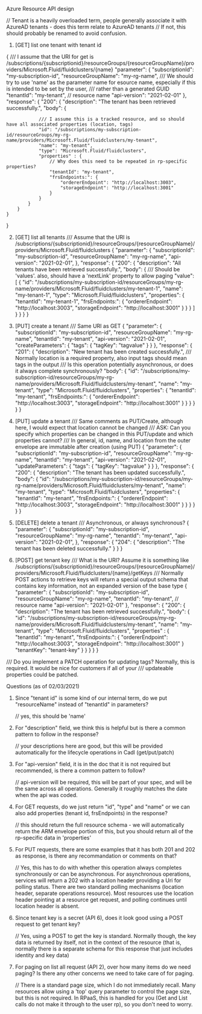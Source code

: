 Azure Resource API design

// Tenant is a heavily overloaded term, people generally associate it with AzureAD tenants - does this term relate to AzureAD tenants
// If not, this should probably be renamed to avoid confusion.

1. [GET] list one tenant with tenant id

{
/// I assume that the URI for get is /subscriptions/{subscriptionid}/resourceGroups/{resourceGroupName}/providers/Microsoft.Fluid/fluidclusters/{name}
"parameter": {
"subscriptionId": "my-subscription-id",
"resourceGroupName": "my-rg-name",
/// We should try to use 'name' as the parameter name for esource name, especially if this is intended to be set by the user,
/// rather than a generated GUID
"tenantId": "my-tenant", // resource name
"api-version": "2021-02-01"
},
"response": {
"200": {
"description": "The tenant has been retrieved successfully.",
"body": {

    			/// I assume this is a tracked resource, and so should have all associated properties (location, tags)
    			"id": "/subscriptions/my-subscription-id/resourceGroups/my-rg-name/providers/Microsoft.Fluid/fluidclusters/my-tenant",
    			"name": "my-tenant",
    			"type": "Microsoft.Fluid/fluidclusters",
    			"properties" : {
    				// Why does this need to be repeated in rp-specific properties?
    				"tenantId": "my-tenant",
    				"frsEndpoints:": {
    					"ordererEndpoint": "http://localhost:3003",
    					"storageEndpoint": "http://localhost:3001"
    				}
    			}
    		}
    	}
    }

}

2. [GET] list all tenants
   /// Assume that the URI is /subscriptions/{subscriptionid}/resourceGroups/{resourceGroupName}/providers/Microsoft.Fluid/fluidclusters
   {
   "parameter": {
   "subscriptionId": "my-subscription-id",
   "resourceGroupName": "my-rg-name",
   "api-version": "2021-02-01",
   },
   "response": {
   "200": {
   "description": "All tenants have been retrieved successfully.",
   "body": {
   /// Should be 'values'. also, should have a 'nextLink' property to allow paging
   "value": [
   {
   "id": "/subscriptions/my-subscription-id/resourceGroups/my-rg-name/providers/Microsoft.Fluid/fluidclusters/my-tenant-1",
   "name": "my-tenant-1",
   "type": "Microsoft.Fluid/fluidclusters",
   "properties": {
   "tenantId": "my-tenant-1",
   "frsEndpoints:": {
   "ordererEndpoint": "http://localhost:3003",
   "storageEndpoint": "http://localhost:3001"
   }
   }
   }
   ]
   }
   }
   }
   }

3. [PUT] create a tenant
   /// Same URI as GET
   {
   "parameter": {
   "subscriptionId": "my-subscription-id",
   "resourceGroupName": "my-rg-name",
   "tenantId": "my-tenant",
   "api-version": "2021-02-01",
   "createParameters": {
   "tags": {
   "tagKey": "tagvalue"
   }
   }
   },
   "response": {
   "201": {
   "description": "New tenant has been created successfully.",
   /// Normally location is a required property, also input tags should mean tags in the output
   /// Is this operation potentially asynchronous, or does it always complete synchronously?
   "body": {
   "id": "/subscriptions/my-subscription-id/resourceGroups/my-rg-name/providers/Microsoft.Fluid/fluidclusters/my-tenant",
   "name": "my-tenant",
   "type": "Microsoft.Fluid/fluidclusters",
   "properties": {
   "tenantId": "my-tenant",
   "frsEndpoints:": {
   "ordererEndpoint": "http://localhost:3003",
   "storageEndpoint": "http://localhost:3001"
   }
   }
   }
   }
   }
   }

4. [PUT] update a tenant
   /// Same comments as PUT/Create, although here, I would expect that location cannot be changed
   /// ASK: Can you specify which properties can be changed in this PUT/update and which properties cannot?
   /// In general, id, name, and location from the outer envelope are immutable after creation (using PUT)
   {
   "parameter": {
   "subscriptionId": "my-subscription-id",
   "resourceGroupName": "my-rg-name",
   "tenantId": "my-tenant",
   "api-version": "2021-02-01",
   "updateParameters": {
   "tags": {
   "tagKey": "tagvalue"
   }
   }
   },
   "response": {
   "200": {
   "description": "The tenant has been updated successfully.",
   "body": {
   "id": "/subscriptions/my-subscription-id/resourceGroups/my-rg-name/providers/Microsoft.Fluid/fluidclusters/my-tenant",
   "name": "my-tenant",
   "type": "Microsoft.Fluid/fluidclusters",
   "properties": {
   "tenantId": "my-tenant",
   "frsEndpoints:": {
   "ordererEndpoint": "http://localhost:3003",
   "storageEndpoint": "http://localhost:3001"
   }
   }
   }
   }
   }
   }

5. [DELETE] delete a tenant
   /// Asynchronous, or always synchronous?
   {
   "parameter": {
   "subscriptionId": "my-subscription-id",
   "resourceGroupName": "my-rg-name",
   "tenantId": "my-tenant",
   "api-version": "2021-02-01",
   },
   "response": {
   "204": {
   "description": "The tenant has been deleted successfully."
   }
   }
   }

6. [POST] get tenant key
   /// What is the URI? Assume it is something like /subscriptions/{subscriptionid}/resourceGroups/{resourceGroupName}/providers/Microsoft.Fluid/fluidclusters/{name}/getKeys
   /// Normally POST actions to retrieve keys will return a special output schema that contains key information, not an expanded version of the base type
   {
   "parameter": {
   "subscriptionId": "my-subscription-id",
   "resourceGroupName": "my-rg-name",
   "tenantId": "my-tenant", // resource name
   "api-version": "2021-02-01"
   },
   "response": {
   "200": {
   "description": "The tenant has been retrieved successfully.",
   "body": {
   "id": "/subscriptions/my-subscription-id/resourceGroups/my-rg-name/providers/Microsoft.Fluid/fluidclusters/my-tenant",
   "name": "my-tenant",
   "type": "Microsoft.Fluid/fluidclusters",
   "properties" : {
   "tenantId": "my-tenant",
   "frsEndpoints:": {
   "ordererEndpoint": "http://localhost:3003",
   "storageEndpoint": "http://localhost:3001"
   }
   "tenantKey": "tenant-key"
   }
   }
   }
   }
   }

/// Do you implement a PATCH operation for updating tags? Normally, this is required. It would be nice for customers if all of your
/// updateable properties could be patched.

Questions (as of 02/03/2021)

1. Since "tenant id" is some kind of our internal term, do we put "resourceName" instead of "tenantId" in parameters?

   // yes, this should be 'name'

2. For "description" field, we think this is helpful but is there a common pattern to follow in the response?

   // your descriptions here are good, but this will be provided automatically for the lifecycle operations in Cadl (get/put/patch)

3. For "api-version" field, it is in the doc that it is not required but recommended, is there a common pattern to follow?

   // api-version will be required, this will be part of your spec, and will be the same across all operations. Generally it roughly matches the date when the api was coded.

4. For GET requests, do we just return "id", "type" and "name" or we can also add properties (tenant id, frsEndpoints) in the response?

   // this should return the full resource schema - we will automatically return the ARM envelope portion of this, but you should return all of the rp-specific data in 'properties'

5. For PUT requests, there are some examples that it has both 201 and 202 as response, is there any recommandation or comments on that?

   // Yes, this has to do with whether this operation always completes synchronously or can be asynchronous. For asynchronous operations, services will return a 202 with a location header providing a Uri for polling status. There are two standard polling mechanisms (location header, separate operations resource). Most resources use the location header pointing at a resource get request, and polling continues until location header is absent.

6. Since tenant key is a secret (API 6), does it look good using a POST request to get tenant key?

   // Yes, using a POST to get the key is standard. Normally though, the key data is returned by itself, not in the context of the resource (that is, normally there is a separate schema for this response that just includes identity and key data)

7. For paging on list all request (API 2), over how many items do we need paging? Is there any other concerns we need to take care of for paging.

   // There is a standard page size, which I do not immediately recall. Many resources allow using a 'top' query parameter to control the page size, but this is not required. In RPaaS, this is handled for you (Get and List calls do not make it through to the user rp), so you don't need to worry.
